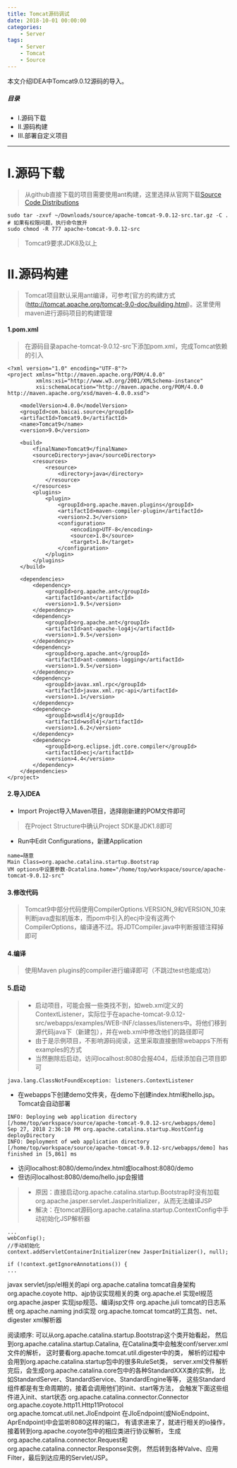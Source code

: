 ```yaml
---
title: Tomcat源码调试
date: 2018-10-01 00:00:00
categories:
    - Server
tags:
    - Server
    - Tomcat
    - Source
---
```


本文介绍IDEA中Tomcat9.0.12源码的导入。

<!-- more -->

##### 目录
+ I.源码下载
+ II.源码构建
+ III.部署自定义项目

---

# I.源码下载

> 从github直接下载的项目需要使用ant构建，这里选择从官网下载[Source Code Distributions](https://tomcat.apache.org/download-90.cgi)

```
sudo tar -zxvf ~/Downloads/source/apache-tomcat-9.0.12-src.tar.gz -C .
# 如果有权限问题，执行命令放开
sudo chmod -R 777 apache-tomcat-9.0.12-src
```

> Tomcat9要求JDK8及以上

# II.源码构建

> Tomcat项目默认采用ant编译，可参考[官方的构建方式(http://tomcat.apache.org/tomcat-9.0-doc/building.html)。这里使用maven进行源码项目的构建管理

#### 1.pom.xml

> 在源码目录apache-tomcat-9.0.12-src下添加pom.xml，完成Tomcat依赖的引入

```
<?xml version="1.0" encoding="UTF-8"?>
<project xmlns="http://maven.apache.org/POM/4.0.0"
         xmlns:xsi="http://www.w3.org/2001/XMLSchema-instance"
         xsi:schemaLocation="http://maven.apache.org/POM/4.0.0 http://maven.apache.org/xsd/maven-4.0.0.xsd">

    <modelVersion>4.0.0</modelVersion>
    <groupId>com.baicai.source</groupId>
    <artifactId>Tomcat9.0</artifactId>
    <name>Tomcat9</name>
    <version>9.0</version>

    <build>
        <finalName>Tomcat9</finalName>
        <sourceDirectory>java</sourceDirectory>
        <resources>
            <resource>
                <directory>java</directory>
            </resource>
        </resources>
        <plugins>
            <plugin>
                <groupId>org.apache.maven.plugins</groupId>
                <artifactId>maven-compiler-plugin</artifactId>
                <version>2.3</version>
                <configuration>
                    <encoding>UTF-8</encoding>
                    <source>1.8</source>
                    <target>1.8</target>
                </configuration>
            </plugin>
        </plugins>
    </build>

    <dependencies>
        <dependency>
            <groupId>org.apache.ant</groupId>
            <artifactId>ant</artifactId>
            <version>1.9.5</version>
        </dependency>
        <dependency>
            <groupId>org.apache.ant</groupId>
            <artifactId>ant-apache-log4j</artifactId>
            <version>1.9.5</version>
        </dependency>
        <dependency>
            <groupId>org.apache.ant</groupId>
            <artifactId>ant-commons-logging</artifactId>
            <version>1.9.5</version>
        </dependency>
        <dependency>
            <groupId>javax.xml.rpc</groupId>
            <artifactId>javax.xml.rpc-api</artifactId>
            <version>1.1</version>
        </dependency>
        <dependency>
            <groupId>wsdl4j</groupId>
            <artifactId>wsdl4j</artifactId>
            <version>1.6.2</version>
        </dependency>
        <dependency>
            <groupId>org.eclipse.jdt.core.compiler</groupId>
            <artifactId>ecj</artifactId>
            <version>4.4</version>
        </dependency>
    </dependencies>
</project>
```

#### 2.导入IDEA

- Import Project导入Maven项目，选择刚新建的POM文件即可

> 在Project Structure中确认Project SDK是JDK1.8即可

- Run中Edit Configurations，新建Application

```
name=随意
Main Class=org.apache.catalina.startup.Bootstrap
VM options中设置参数-Dcatalina.home="/home/top/workspace/source/apache-tomcat-9.0.12-src"
```

#### 3.修改代码

> Tomcat9中部分代码使用CompilerOptions.VERSION_9和VERSION_10来判断java虚拟机版本，而pom中引入的ecj中没有这两个CompilerOptions，编译通不过。将JDTCompiler.java中判断报错注释掉即可

#### 4.编译

> 使用Maven plugins的compiler进行编译即可（不跳过test也能成功）

#### 5.启动

> - 启动项目，可能会报一些类找不到，如web.xml定义的ContextListener，实际位于在apache-tomcat-9.0.12-src/webapps/examples/WEB-INF/classes/listeners中。将他们移到源代码java下（新建包），并在web.xml中修改他们的路径即可
> - 由于是示例项目，不影响源码阅读，这里采取直接删除webapps下所有examples的方式
> - 当然删除后启动，访问localhost:8080会报404，后续添加自己项目即可

```
java.lang.ClassNotFoundException: listeners.ContextListener
```

- 在webapps下创建demo文件夹，在demo下创建index.html和hello.jsp。Tomcat会自动部署

```
INFO: Deploying web application directory [/home/top/workspace/source/apache-tomcat-9.0.12-src/webapps/demo]
Sep 27, 2018 2:36:10 PM org.apache.catalina.startup.HostConfig deployDirectory
INFO: Deployment of web application directory [/home/top/workspace/source/apache-tomcat-9.0.12-src/webapps/demo] has finished in [5,861] ms
```

- 访问localhost:8080/demo/index.html或localhost:8080/demo
- 但访问localhost:8080/demo/hello.jsp会报错

> - 原因：直接启动org.apache.catalina.startup.Bootstrap时没有加载org.apache.jasper.servlet.JasperInitializer，从而无法编译JSP
> - 解决：在tomcat源码org.apache.catalina.startup.ContextConfig中手动初始化JSP解析器

```
...
webConfig();
//手动初始化
context.addServletContainerInitializer(new JasperInitializer(), null);

if (!context.getIgnoreAnnotations()) {
...
```



javax   servlet/jsp/el相关的api
org.apache.catalina tomcat自身架构
org.apache.coyote   http、ajp协议实现相关的类
org.apache.el   实现el规范
org.apache.jasper   实现jsp规范、编译jsp文件
org.apache.juli tomcat的日志系统
org.apache.naming   jndi实现
org.apache.tomcat   tomcat的工具包、net、digester xml解析器


阅读顺序:
可以从org.apache.catalina.startup.Bootstrap这个类开始看起，
然后到org.apache.catalina.startup.Catalina,
在Catalina类中会触发conf/server.xml文件的解析，
这时要看org.apache.tomcat.util.digester中的类，
解析的过程中会用到org.apache.catalina.startup包中的很多RuleSet类，
server.xml文件解析完后，会生成org.apache.catalina.core包中的各种StandardXXX类的实例，
比如StandardServer、StandardService、StandardEngine等等，
这些Standard组件都是有生命周期的，接着会调用他们的init、start等方法，
会触发下面这些组件进入init、start状态
org.apache.catalina.connector.Connector
org.apache.coyote.http11.Http11Protocol
org.apache.tomcat.util.net.JIoEndpoint
在JIoEndpoint(或NioEndpoint、AprEndpoint)中会监听8080这样的端口，
有请求进来了，就进行相关的io操作，接着转到org.apache.coyote包中的相应类进行协议解析，
生成org.apache.catalina.connector.Request和org.apache.catalina.connector.Response实例，
然后转到各种Valve、应用Filter，最后到达应用的Servlet/JSP。

